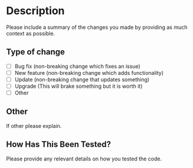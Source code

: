 # Description

Please include a summary of the changes you made by providing as much context as possible.

## Type of change

- [ ] Bug fix (non-breaking change which fixes an issue)
- [ ] New feature (non-breaking change which adds functionality)
- [ ] Update (non-breaking change that updates something)
- [ ] Upgrade (This will brake something but it is worth it)
- [ ] Other

## Other

If other please explain.

## How Has This Been Tested?

Please provide any relevant details on how you tested the code.
